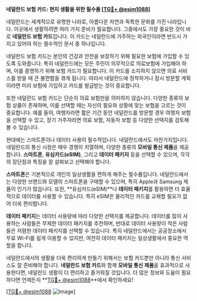 **네덜란드 보험 카드: 현지 생활을 위한 필수품 [[TG💪+ @esim1088](https://t.me/s/esim1088)]**

네덜란드는 세계적으로 유명한 나라로, 아름다운 자연과 독특한 문화를 가진 나라입니다. 이곳에서 생활하려면 여러 가지 준비가 필요합니다. 그중에서도 가장 중요한 것이 바로 **네덜란드 보험 카드**입니다. 이 카드는 네덜란드에 거주하는 외국인이라면 반드시 가지고 있어야 하는 필수적인 문서 중 하나입니다.

네덜란드 보험 카드는 본인의 건강과 안전을 보장하기 위해 필요한 보험에 가입할 수 있도록 도와줍니다. 특히 네덜란드에는 모든 주민이 의무적으로 의료보험에 가입해야 하며, 이를 증명하기 위해 보험 카드가 필요합니다. 이 카드를 소지하지 않으면 의료 서비스를 받을 때 큰 불편함을 겪게 됩니다. 따라서 네덜란드에 정착하거나 잠시 방문할 계획이라면 미리 보험에 가입하고 카드를 발급받는 것이 중요합니다.

또한 네덜란드 보험 카드는 단순히 의료 보험만을 의미하지 않습니다. 다양한 종류의 보험 상품이 존재하며, 이를 선택할 때는 자신의 필요와 상황에 맞는 보험을 고르는 것이 중요합니다. 예를 들어, 여행자라면 짧은 기간 동안 네덜란드를 방문할 경우 여행자 보험을 선택할 수 있고, 장기 거주자라면 의료 보험, 자동차 보험 등 다양한 선택지를 검토해볼 수 있습니다.

현대에는 스마트폰이나 데이터 사용이 필수적입니다. 네덜란드에서도 마찬가지입니다. 네덜란드의 통신 시장은 매우 경쟁이 치열하며, 다양한 종류의 **모바일 통신 제품**을 제공합니다. **스마트폰**, **유심카드(eSIM)**, 그리고 **데이터 패키지** 등을 선택할 수 있으며, 각각의 장단점과 특징을 잘 살펴보고 선택해야 합니다.

**스마트폰**은 기본적으로 개인의 일상생활을 편하게 해주는 필수품입니다. 네덜란드에서는 다양한 브랜드와 모델의 스마트폰을 구매할 수 있으며, 특히 Apple과 Samsung 제품이 인기가 많습니다. 또한, **유심카드(eSIM)**나 **데이터 패키지**를 활용하면 더 효율적으로 데이터를 사용할 수 있습니다. 특히 eSIM은 물리적인 카드를 교체할 필요가 없어 더욱 편리합니다.

**데이터 패키지**는 데이터 사용량에 따라 다양한 선택지를 제공합니다. 데이터를 많이 사용하는 사람들은 무제한 데이터 패키지를 추천하며, 반대로 데이터 사용량이 적은 사람들은 저렴한 데이터 패키지를 선택할 수 있습니다. 특히 네덜란드에서는 공공장소에서 무료 Wi-Fi를 쉽게 이용할 수 있지만, 여전히 데이터 패키지는 일상생활에서 중요한 역할을 합니다.

네덜란드에서의 생활을 더욱 편리하게 만들기 위해서는 보험 카드뿐만 아니라 통신 서비스도 잘 준비해야 합니다. **네덜란드 보험 카드**와 함께 **모바일 통신 제품**을 효과적으로 사용한다면, 네덜란드 생활이 더 편리하고 즐거워질 것입니다. 더 많은 정보와 도움이 필요하다면 언제든지 **[TG💪+ @esim1088](https://t.me/s/esim1088)**에서 확인하세요!

[[TG💪+ @esim1088](https://t.me/s/esim1088) ![Image](https://i.postimg.cc/Y0z9fWf4/image.png)]